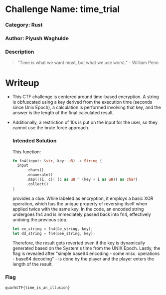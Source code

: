 # Challenge Name: time_trial
### Category: Rust
### Author: Piyush Waghulde

### Description

> "Time is what we want most, but what we use worst." - William Penn


# Writeup

- This CTF challenge is centered around time-based encryption. A string is obfuscated using a key derived from the execution time (seconds since Unix Epoch), a calculation is performed involving that key, and the answer is the length of the final calculated result.

- Additionally, a restriction of 10s is put on the input for the user, so they cannot use the brute force approach.

  ### Intended Solution
  This function:

  ``` rust
  fn fn4(input: &str, key: u8) -> String {
    input
        .chars()
        .enumerate()
        .map(|(i, c)| (c as u8 ^ (key + i as u8)) as char)
        .collect()
  }
  ```
   provides a clue. While labeled as encryption, it employs a basic XOR operation, which has the unique 
   property of reversing itself when applied twice with the same key. In the code, an encoded string 
   undergoes fn4 and is immediately passed back into fn4, effectively undoing the previous step.

   ```rust
   let ee_string = fn4(&e_string, key);
   let dd_string = fn4(&ee_string, key); 
   ```
   Therefore, the result gets reverted even if the key is dynamically generated based on the System's time 
   from the UNIX Epoch. Lastly, the flag is revealed after
   "simple base64 encoding - some misc. operations - 
   base64 decoding" -
   is done by the player and the player enters the length of the result. 

### Flag
`quarkCTF{time_is_an_illusion}`
